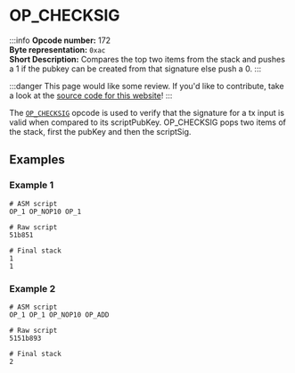 # OP_CHECKSIG
:::info
**Opcode number:** 172  
**Byte representation:** `0xac`   
**Short Description:**  Compares the top two items from the stack and pushes a 1 if the pubkey can be created from that signature else push a 0.
:::

:::danger
This page would like some review. If you'd like to contribute, take a look at the [source code for this website]!
:::

The [`OP_CHECKSIG`](./OP_CHECKSIG.md) opcode is used to verify that the signature for a tx input is valid when compared to its scriptPubKey. OP_CHECKSIG pops two items of the stack, first the pubKey and then the scriptSig.  

## Examples
### Example 1
```shell 
# ASM script
OP_1 OP_NOP10 OP_1 

# Raw script
51b851

# Final stack
1
1
```

### Example 2
```shell
# ASM script
OP_1 OP_1 OP_NOP10 OP_ADD

# Raw script
5151b893

# Final stack
2
```

[source code for this website]: https://github.com/thunderbiscuit/opcode-explained

